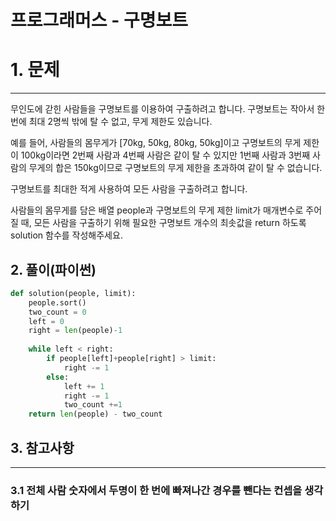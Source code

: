 # 프로그래머스 - 구명보트

# 1. 문제
***
무인도에 갇힌 사람들을 구명보트를 이용하여 구출하려고 합니다. 구명보트는 작아서 한 번에 최대 2명씩 밖에 탈 수 없고, 무게 제한도 있습니다.

예를 들어, 사람들의 몸무게가 [70kg, 50kg, 80kg, 50kg]이고 구명보트의 무게 제한이 100kg이라면 2번째 사람과 4번째 사람은 같이 탈 수 있지만 1번째 사람과 3번째 사람의 무게의 합은 150kg이므로 구명보트의 무게 제한을 초과하여 같이 탈 수 없습니다.

구명보트를 최대한 적게 사용하여 모든 사람을 구출하려고 합니다.

사람들의 몸무게를 담은 배열 people과 구명보트의 무게 제한 limit가 매개변수로 주어질 때, 모든 사람을 구출하기 위해 필요한 구명보트 개수의 최솟값을 return 하도록 solution 함수를 작성해주세요.

## 2. 풀이(파이썬)
```py
def solution(people, limit):
    people.sort()
    two_count = 0
    left = 0
    right = len(people)-1
    
    while left < right:
        if people[left]+people[right] > limit:
            right -= 1
        else:
            left += 1
            right -= 1
            two_count +=1
    return len(people) - two_count
  ```

  ## 3. 참고사항
  ***
  ### 3.1 전체 사람 숫자에서 두명이 한 번에 빠져나간 경우를 뺀다는 컨셉을 생각하기